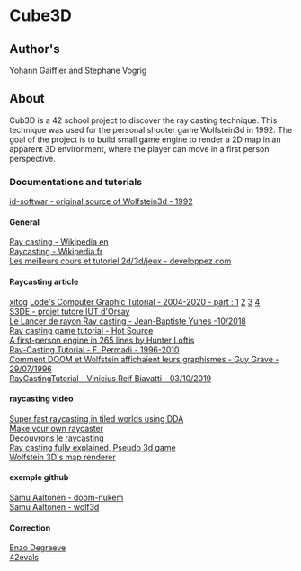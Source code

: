 # Cube3D
## Author's
Yohann Gaiffier and Stephane Vogrig  

## About
Cub3D is a 42 school project to discover the ray casting technique.
This technique was used for the personal shooter game Wolfstein3d in 1992.
The goal of the project is to build small game engine to render a 2D map in an apparent 3D environment, where the player can move in a first person perspective.

### Documentations and tutorials

[id-softwar - original source of Wolfstein3d - 1992](https://github.com/id-Software/wolf3d) 
#### General
[Ray casting - Wikipedia en](https://en.wikipedia.org/wiki/Ray_casting)  
[Raycasting - Wikipedia fr](https://fr.wikipedia.org/wiki/Raycasting)  
[Les meilleurs cours et tutoriel 2d/3d/jeux - developpez.com](https://jeux.developpez.com/tutoriels/?page=mot)

#### Raycasting article
 [xitog](https://xitog.github.io/dgx/passetemps/tech_raycasting_fr.html)
[Lode's Computer Graphic Tutorial - 2004-2020 - part : 1](https://lodev.org/cgtutor/raycasting.html)
[2](https://lodev.org/cgtutor/raycasting2.html)
[3](https://lodev.org/cgtutor/raycasting3.html)
[4](https://lodev.org/cgtutor/raycasting4.html)  
[S3DE - projet tutore IUT d'Orsay](http://zupi.free.fr/PTuto/index.php?ch=ptuto&p=ray)  
[Le Lancer de rayon Ray casting - Jean-Baptiste Yunes -10/2018](https://yunes.informatique.univ-paris-diderot.fr/wp-content/uploads/cours/INFOGRAPHIE/08-Raycasting.pdf)  
[Ray casting game tutorial - Hot Source](https://hotsource.dev/2019/05/03/raycasting-game-tutorial-part-1-building-the-engine/)  
[A first-person engine in 265 lines by Hunter Loftis](https://www.playfuljs.com/a-first-person-engine-in-265-lines/)  
[Ray-Casting Tutorial - F. Permadi - 1996-2010](https://permadi.com/1996/05/ray-casting-tutorial-table-of-contents/)  
[Comment DOOM et Wolfstein affichaient leurs graphismes - Guy Grave - 29/07/1996](https://guy-grave.developpez.com/tutoriels/jeux/doom-wolfenstein-raycasting/)  
[RayCastingTutorial - Vinicius Reif Biavatti - 03/10/2019](https://github.com/vinibiavatti1/RayCastingTutorial/wiki)
#### raycasting video

[Super fast raycasting in tiled worlds using DDA](https://www.youtube.com/watch?v=NbSee-XM7WA&t=1236s)  
[Make your own raycaster](https://www.youtube.com/watch?v=gYRrGTC7GtA&t=188s)  
[Decouvrons le raycasting](https://www.youtube.com/watch?v=xZe0ZYPzxkg&t=61s)  
[Ray casting fully explained, Pseudo 3d game](https://www.youtube.com/watch?v=g8p7nAbDz6Y)  
[Wolfstein 3D's map renderer](https://www.youtube.com/watch?v=eOCQfxRQ2pY)  

#### exemple github
[Samu Aaltonen - doom-nukem](https://github.com/MeowBoy326/doom-nukem-raycasting)  
[Samu Aaltonen - wolf3d](https://github.com/samuaaltonen/wolf3d)

#### Correction
[Enzo Degraeve](https://enzodeg40.github.io/42-Evals/Cursus/Cub3d/)  
[42evals](https://www.42evals.com/sheets/66ba244998d302d110c31b6a)